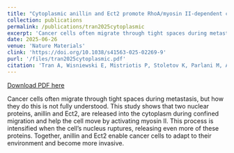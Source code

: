 ```yaml
---
title: "Cytoplasmic anillin and Ect2 promote RhoA/myosin II-dependent confined migration and invasion"
collection: publications
permalink: /publications/tran2025cytoplasmic
excerpt: 'Cancer cells often migrate through tight spaces during metastasis, but how they do this is not fully understood. This study shows that two nuclear proteins, anillin and Ect2, are released into the cytoplasm during confined migration and help the cell move by activating myosin II. This process is intensified when the cell’s nucleus ruptures, releasing even more of these proteins. Together, anillin and Ect2 enable cancer cells to adapt to their environment and become more invasive.'
date: 2025-06-26
venue: 'Nature Materials'
clink: 'https://doi.org/10.1038/s41563-025-02269-9'
purl: '/files/tran2025cytoplasmic.pdf'
citation: 'Tran A, Wisniewski E, Mistriotis P, Stoletov K, Parlani M, Amitrano A, Ifemembi B, Lee SJ, Bera K, Zhang Y, Tuntithavornwat S, Afthinos A, Kiepas A, Agarwal B, Nath S, Jamieson J, Zuo Y, <b>Habib D</b>, Wu PH, Martin S, Gerecht S, Gu L, Lewis J, Kalab P, Friedl P, Konstantopoulos K. Cytoplasmic anillin and Ect2 promote RhoA/myosin II-dependent confined migration and invasion. <i>Nat Mater</i>. 2025. doi:10.1038/s41563-025-02269-9'
---
```

[Download PDF here](http://danielrshabib.github.io/files/tran2025cytoplasmic.pdf)

Cancer cells often migrate through tight spaces during metastasis, but how they do this is not fully understood. This study shows that two nuclear proteins, anillin and Ect2, are released into the cytoplasm during confined migration and help the cell move by activating myosin II. This process is intensified when the cell’s nucleus ruptures, releasing even more of these proteins. Together, anillin and Ect2 enable cancer cells to adapt to their environment and become more invasive.
